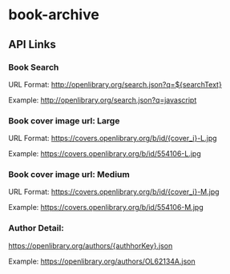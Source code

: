 # book-archive

## API Links

### Book Search

URL Format: http://openlibrary.org/search.json?q=${searchText}

Example: http://openlibrary.org/search.json?q=javascript

### Book cover image url: Large

URL Format: https://covers.openlibrary.org/b/id/{cover_i}-L.jpg

Example: https://covers.openlibrary.org/b/id/554106-L.jpg

### Book cover image url: Medium

URL Format: https://covers.openlibrary.org/b/id/{cover_i}-M.jpg

Example: https://covers.openlibrary.org/b/id/554106-M.jpg

### Author Detail:

https://openlibrary.org/authors/{authhorKey}.json

Example: https://openlibrary.org/authors/OL62134A.json
